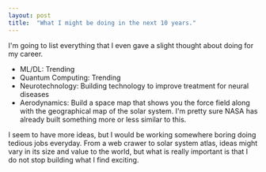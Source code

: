 ```yaml
---
layout: post
title:  "What I might be doing in the next 10 years."
---
```


I'm going to list everything that I even gave a slight thought about doing for my career.

- ML/DL: Trending
- Quantum Computing: Trending
- Neurotechnology: Building technology to improve treatment for neural diseases
- Aerodynamics: Build a space map that shows you the force field along with the geographical map of the solar system. I'm pretty sure NASA has already built something more or less similar to this.

I seem to have more ideas, but I would be working somewhere boring doing tedious jobs everyday.  From a web crawer to solar system atlas, ideas might vary in its size and value to the world, but what is really important is that I do not stop building what I find exciting.
